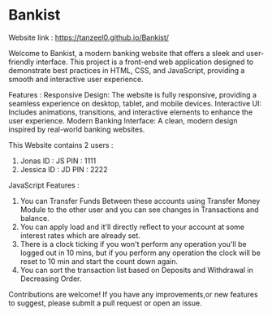 # Bankist

Website link : https://tanzeel0.github.io/Bankist/

Welcome to Bankist, a modern banking website that offers a sleek and user-friendly interface. This project is a front-end web application designed to demonstrate best practices in HTML, CSS, and JavaScript, providing a smooth and interactive user experience.

Features : 
Responsive Design: The website is fully responsive, providing a seamless experience on desktop, tablet, and mobile devices.
Interactive UI: Includes animations, transitions, and interactive elements to enhance the user experience.
Modern Banking Interface: A clean, modern design inspired by real-world banking websites.

This Website contains 2 users :
1.  Jonas     ID : JS   PIN : 1111
2.  Jessica   ID : JD   PIN : 2222

JavaScript Features :
1. You can Transfer Funds Between these accounts using Transfer Money Module to the other user and you can see changes in Transactions and balance.
2. You can apply load and it'll directly reflect to your account at some interest rates which are already set.
3. There is a clock ticking if you won't perform any operation you'll be logged out in 10 mins, but if you perform any operation the clock will be reset to 10 min and start the count down again.
4. You can sort the transaction list based on Deposits and Withdrawal in Decreasing Order.

Contributions are welcome! If you have any improvements,or new features to suggest, please submit a pull request or open an issue.
